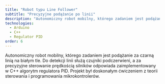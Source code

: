 ```yaml
---
title: "Robot typu Line Follower"
subtitle: "Precyzyjne podążanie po linii"
description: "Autonomiczny robot mobilny, którego zadaniem jest podążanie za czarną linią na białym tle, wykorzystujący algorytm PID."
technologies:
  - Arduino
  - C++
  - Regulator PID
order: 6
---
```


Autonomiczny robot mobilny, którego zadaniem jest podążanie za czarną linią na białym tle. Do detekcji linii służą czujniki podczerwieni, a za precyzyjne sterowanie prędkością silników odpowiada zaimplementowany w C++ algorytm regulatora PID. Projekt był doskonałym ćwiczeniem z teorii sterowania i programowania mikrokontrolerów.
